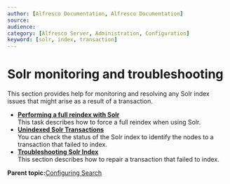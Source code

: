 ```yaml
---
author: [Alfresco Documentation, Alfresco Documentation]
source: 
audience: 
category: [Alfresco Server, Administration, Configuration]
keyword: [solr, index, transaction]
---
```


# Solr monitoring and troubleshooting

This section provides help for monitoring and resolving any Solr index issues that might arise as a result of a transaction.

-   **[Performing a full reindex with Solr](../tasks/solr-reindex.md)**  
This task describes how to force a full reindex when using Solr.
-   **[Unindexed Solr Transactions](../concepts/solr-unindex.md)**  
You can check the status of the Solr index to identify the nodes to a transaction that failed to index.
-   **[Troubleshooting Solr Index](../concepts/solr-index-fix.md)**  
This section describes how to repair a transaction that failed to index.

**Parent topic:**[Configuring Search](../concepts/solr-home.md)

